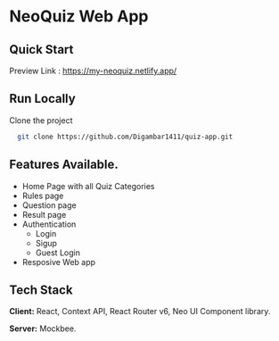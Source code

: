 # NeoQuiz Web App

## Quick Start

Preview Link : https://my-neoquiz.netlify.app/

## Run Locally

Clone the project

```bash
  git clone https://github.com/Digambar1411/quiz-app.git
```

## Features Available.

- Home Page with all Quiz Categories
- Rules page
- Question page
- Result page
- Authentication
  - Login
  - Sigup
  - Guest Login
- Resposive Web app

## Tech Stack

**Client:** React, Context API, React Router v6, Neo UI Component library.

**Server:** Mockbee.
